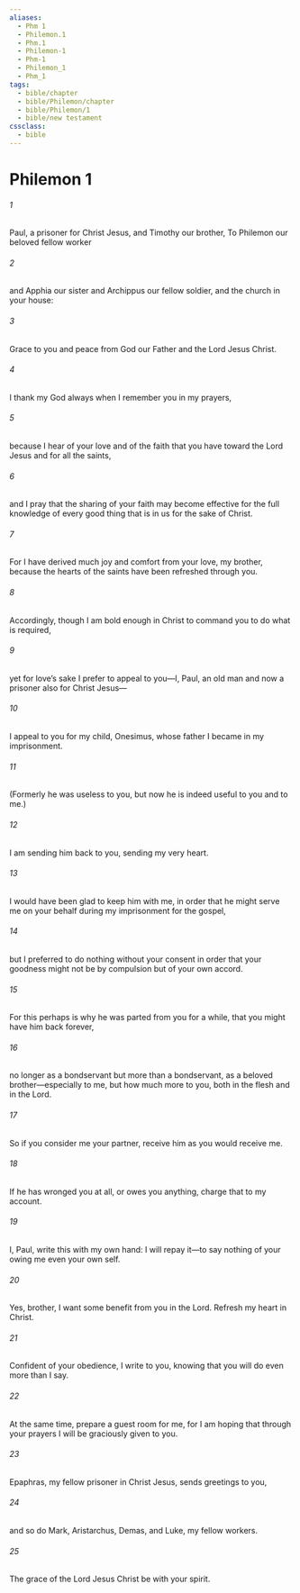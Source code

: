 ```yaml
---
aliases:
  - Phm 1
  - Philemon.1
  - Phm.1
  - Philemon-1
  - Phm-1
  - Philemon_1
  - Phm_1
tags:
  - bible/chapter
  - bible/Philemon/chapter
  - bible/Philemon/1
  - bible/new testament
cssclass:
  - bible
---
```


# Philemon 1

###### 1
Paul, a prisoner for Christ Jesus, and Timothy our brother, To Philemon our beloved fellow worker
###### 2
and Apphia our sister and Archippus our fellow soldier, and the church in your house:
###### 3
Grace to you and peace from God our Father and the Lord Jesus Christ.
###### 4
I thank my God always when I remember you in my prayers,
###### 5
because I hear of your love and of the faith that you have toward the Lord Jesus and for all the saints,
###### 6
and I pray that the sharing of your faith may become effective for the full knowledge of every good thing that is in us for the sake of Christ.
###### 7
For I have derived much joy and comfort from your love, my brother, because the hearts of the saints have been refreshed through you.
###### 8
Accordingly, though I am bold enough in Christ to command you to do what is required,
###### 9
yet for love’s sake I prefer to appeal to you—I, Paul, an old man and now a prisoner also for Christ Jesus—
###### 10
I appeal to you for my child, Onesimus,  whose father I became in my imprisonment.
###### 11
(Formerly he was useless to you, but now he is indeed useful to you and to me.)
###### 12
I am sending him back to you, sending my very heart.
###### 13
I would have been glad to keep him with me, in order that he might serve me on your behalf during my imprisonment for the gospel,
###### 14
but I preferred to do nothing without your consent in order that your goodness might not be by compulsion but of your own accord.
###### 15
For this perhaps is why he was parted from you for a while, that you might have him back forever,
###### 16
no longer as a bondservant but more than a bondservant, as a beloved brother—especially to me, but how much more to you, both in the flesh and in the Lord.
###### 17
So if you consider me your partner, receive him as you would receive me.
###### 18
If he has wronged you at all, or owes you anything, charge that to my account.
###### 19
I, Paul, write this with my own hand: I will repay it—to say nothing of your owing me even your own self.
###### 20
Yes, brother, I want some benefit from you in the Lord. Refresh my heart in Christ.
###### 21
Confident of your obedience, I write to you, knowing that you will do even more than I say.
###### 22
At the same time, prepare a guest room for me, for I am hoping that through your prayers I will be graciously given to you.
###### 23
Epaphras, my fellow prisoner in Christ Jesus, sends greetings to you,
###### 24
and so do Mark, Aristarchus, Demas, and Luke, my fellow workers.
###### 25
The grace of the Lord Jesus Christ be with your spirit.


